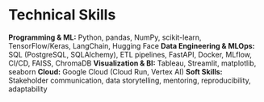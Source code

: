 # Technical Skills

**Programming & ML:** Python, pandas, NumPy, scikit-learn, TensorFlow/Keras, LangChain, Hugging Face
**Data Engineering & MLOps:** SQL (PostgreSQL, SQLAlchemy), ETL pipelines, FastAPI, Docker, MLflow, CI/CD, FAISS, ChromaDB
**Visualization & BI:** Tableau, Streamlit, matplotlib, seaborn
**Cloud:** Google Cloud (Cloud Run, Vertex AI)
**Soft Skills:** Stakeholder communication, data storytelling, mentoring, reproducibility, adaptability
